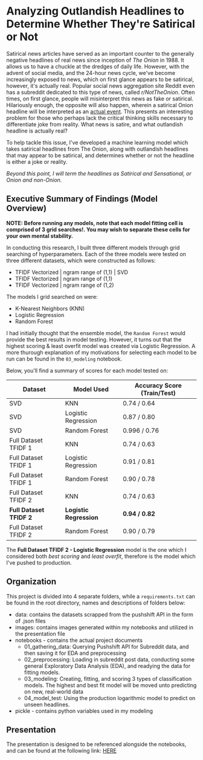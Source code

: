 # Analyzing Outlandish Headlines to Determine Whether They're Satirical or Not

Satirical news articles have served as an important counter to the generally negative headlines of real news since inception of *The Onion* in 1988. It allows us to have a chuckle at the dredges of daily life. However, with the advent of social media, and the 24-hour news cycle, we've become increasingly exposed to news, which on first glance appears to be satirical, however, it's actually real. Popular social news aggregation site Reddit even has a subreddit dedicated to this type of news, called *r/NotTheOnion*. Often times, on first glance, people will misinterpret this news as fake or satirical. Hilariously enough, the opposite will also happen, wherein a satirical Onion headline will be interpreted as an [actual event](https://www.reddit.com/r/AteTheOnion/). This presents an interesting problem for those who perhaps lack the critical thinking skills necessary to differentiate joke from reality. What news is satire, and what outlandish headline is actually real? 

To help tackle this issue, I've developed a machine learning model which takes satirical headlines from The Onion, along with outlandish headlines that may appear to be satirical, and determines whether or not the headline is either a joke or reality. 

*Beyond this point, I will term the headlines as Satirical and Sensational, or Onion and non-Onion.*

## Executive Summary of Findings (Model Overview)

**NOTE: Before running any models, note that each model fitting cell is comprised of 3 grid searches!. You may wish to separate these cells for your own mental stability.**

In conducting this research, I built three different models through grid searching of hyperparameters. Each of the three models were tested on three different datasets, which were constructed as follows:

- TFIDF Vectorized | ngram range of (1,1) | SVD
- TFIDF Vectorized | ngram range of (1,1)
- TFIDF Vectorized | ngram range of (1,2)

The models I grid searched on were:

- K-Nearest Neighbors (KNN)
- Logistic Regression
- Random Forest

I had initially thought that the ensemble model, the `Random Forest` would provide the best results in model testing. However, it turns out that the highest scoring & least overfit model was created via Logistic Regression. A more thurough explanation of my motivations for selecting each model to be run can be found in the `03_modeling` notebook.

Below, you'll find a summary of scores for each model tested on:

|Dataset | Model Used |Accuracy Score (Train/Test)|
|----|---|----|
|SVD| KNN | 0.74 / 0.64| 
| SVD| Logistic Regression| 0.87 / 0.80|
| SVD |Random Forest | 0.996 / 0.76 |
| Full Dataset TFIDF 1| KNN | 0.74 / 0.63|
| Full Dataset TFIDF 1 | Logistic Regression| 0.91 / 0.81
|Full Dataset TFIDF 1 | Random Forest| 0.90 / 0.78
| Full Dataset TFIDF 2| KNN |0.74 / 0.63|
|**Full Dataset TFIDF 2** | **Logistic Regression**| **0.94 / 0.82**|
|Full Dataset TFIDF 2| Random Forest| 0.90 / 0.79

The **Full Dataset TFIDF 2 - Logistic Regression** model is the one which I considered both *best scoring* and *least overfit*, therefore is the model which I've pushed to production.

## Organization

This project is divided into 4 separate folders, while a `requirements.txt` can be found in the root directory, names and descriptions of folders below:

- data: contains the datasets scrapped from the pushshift API in the form of .json files 
- images: contains images generated within my notebooks and utilized in the presentation file
- notebooks - contains the actual project documents
  - 01_gathering_data: Querying Pushshift API for Subreddit data, and then saving it for EDA and preprocessing
  - 02_preprocessing: Loading in subreddit post data, conducting some general Exploratory Data Analysis (EDA), and readying the data for fitting models.
  - 03_modeling: Creating, fitting, and scoring 3 types of classification models. The highest and best fit model will be moved unto predicting on new, real-world data
  - 04_model_test: Using the production logarithmic model to predict on unseen headlines.
- pickle - contains python variables used in my modeling

## Presentation

The presentation is designed to be referenced alongside the notebooks, and can be found at the following link: [HERE](https://docs.google.com/presentation/d/1nEYjhchUErCDQR8fqr9AunZtu1Rai8-R14BtKmHf9_Q/edit?usp=sharing)